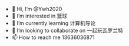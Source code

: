 - 👋 Hi, I’m @Ywh2020
- 👀 I’m interested in 篮球
- 🌱 I’m currently learning 计算机导论
- 💞️ I’m looking to collaborate on 一起玩瓦罗兰特
- 📫 How to reach me 13636036871

<!---
Ywh2020/Ywh2020 is a ✨ special ✨ repository because its `README.md` (this file) appears on your GitHub profile.
You can click the Preview link to take a look at your changes.
--->
